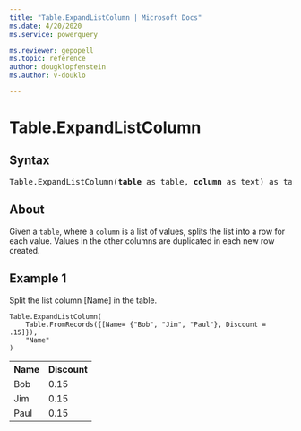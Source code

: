 ```yaml
---
title: "Table.ExpandListColumn | Microsoft Docs"
ms.date: 4/20/2020
ms.service: powerquery

ms.reviewer: gepopell
ms.topic: reference
author: dougklopfenstein
ms.author: v-douklo

---
```

# Table.ExpandListColumn

## Syntax

<pre>
Table.ExpandListColumn(<b>table</b> as table, <b>column</b> as text) as table
</pre>
  
## About  
Given a `table`, where a `column` is a list of values, splits the list into a row for each value. Values in the other columns are duplicated in each new row created.

## Example 1
Split the list column [Name] in the table.

```powerquery-m
Table.ExpandListColumn( 
    Table.FromRecords({[Name= {"Bob", "Jim", "Paul"}, Discount = .15]}), 
    "Name" 
)
```

<table> <tr> <th>Name</th> <th>Discount</th> </tr> <tr> <td>Bob</td> <td>0.15</td> </tr> <tr> <td>Jim</td> <td>0.15</td> </tr> <tr> <td>Paul</td> <td>0.15</td> </tr> </table>
